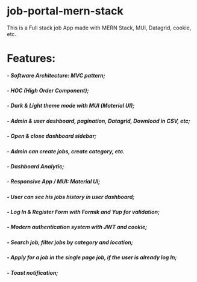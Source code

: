 # job-portal-mern-stack
This is a Full stack job App made with MERN Stack, MUI, Datagrid, cookie, etc.

# Features:
##### - Software Architecture: MVC pattern;
##### - HOC (High Order Component);
##### - Dark & Light theme mode with MUI (Material UI);
##### - Admin & user dashboard, pagination, Datagrid, Download in CSV, etc;
##### - Open & close dashboard sidebar;
##### - Admin can create jobs, create category, etc.
##### - Dashboard Analytic;
##### - Responsive App / MUI: Material UI;
##### - User can see his jobs history in user dashboard;
##### - Log In & Register Form with Formik and Yup for validation;
##### - Modern authentication system with JWT and cookie;
##### - Search job, filter jobs by category and location;
##### - Apply for a job in the single page job, if the user is already log In;
##### - Toast notification;


